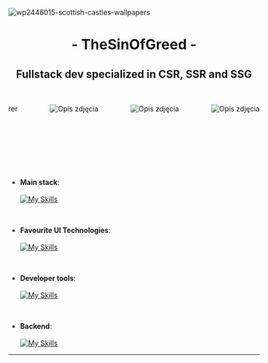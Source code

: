 ![wp2446015-scottish-castles-wallpapers](https://github.com/TheSinOfGreed/TheSinOfGreed/assets/80159294/2af2a207-9a98-44b1-b42c-8dd7d8592e89)

<div align="center">
  <h1> - TheSinOfGreed - </h1>
  <h2>Fullstack dev specialized in CSR, SSR and SSG</h2>
</div>

<br>

<div style="display: flex; align-items: center; justify-content: space-between;">
  
  rer
  
  <img src="https://github.com/TheSinOfGreed/TheSinOfGreed/assets/80159294/de17839d-c9ea-4092-ac98-f65c816e9a7d" alt="Opis zdjęcia" style="max-width: 300px; height: auto;">
  <img src="https://github.com/TheSinOfGreed/TheSinOfGreed/assets/80159294/de17839d-c9ea-4092-ac98-f65c816e9a7d" alt="Opis zdjęcia" style="max-width: 300px; height: auto;">
  <img src="https://github.com/TheSinOfGreed/TheSinOfGreed/assets/80159294/de17839d-c9ea-4092-ac98-f65c816e9a7d" alt="Opis zdjęcia" style="max-width: 300px; height: auto;">
</div>





<br>
<br>
<br>
<br>
<br>
<br>


- **Main stack**: </br></br>
    [![My Skills](https://skillicons.dev/icons?i=ts,angular,reactivex,react,redux)](https://skillicons.dev)
    
<br>   
    
- **Favourite UI Technologies**: </br></br>
    [![My Skills](https://skillicons.dev/icons?i=css,sass,tailwind,bootstrap,styledcomponents)](https://skillicons.dev)

<br>

- **Developer tools**: </br></br>
    [![My Skills](https://skillicons.dev/icons?i=linux,docker,git,gitlab,postman)](https://skillicons.dev)
  
<br>

- **Backend**: </br></br>
    [![My Skills](https://skillicons.dev/icons?i=nodejs,dotnet,express,sequelize,postgres)](https://skillicons.dev)
   
-----

<br/>

